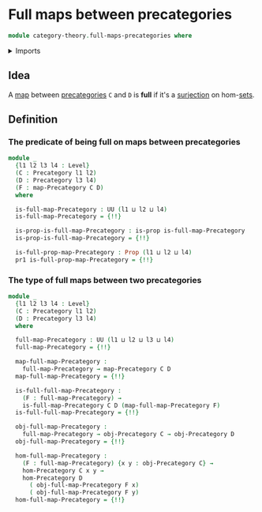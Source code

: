 # Full maps between precategories

```agda
module category-theory.full-maps-precategories where
```

<details><summary>Imports</summary>

```agda
open import category-theory.maps-precategories
open import category-theory.precategories

open import foundation.dependent-pair-types
open import foundation.function-types
open import foundation.iterated-dependent-product-types
open import foundation.propositions
open import foundation.surjective-maps
open import foundation.universe-levels
```

</details>

## Idea

A [map](category-theory.maps-precategories.md) between
[precategories](category-theory.precategories.md) `C` and `D` is **full** if
it's a [surjection](foundation.surjective-maps.md) on
hom-[sets](foundation-core.sets.md).

## Definition

### The predicate of being full on maps between precategories

```agda
module _
  {l1 l2 l3 l4 : Level}
  (C : Precategory l1 l2)
  (D : Precategory l3 l4)
  (F : map-Precategory C D)
  where

  is-full-map-Precategory : UU (l1 ⊔ l2 ⊔ l4)
  is-full-map-Precategory = {!!}

  is-prop-is-full-map-Precategory : is-prop is-full-map-Precategory
  is-prop-is-full-map-Precategory = {!!}

  is-full-prop-map-Precategory : Prop (l1 ⊔ l2 ⊔ l4)
  pr1 is-full-prop-map-Precategory = {!!}
```

### The type of full maps between two precategories

```agda
module _
  {l1 l2 l3 l4 : Level}
  (C : Precategory l1 l2)
  (D : Precategory l3 l4)
  where

  full-map-Precategory : UU (l1 ⊔ l2 ⊔ l3 ⊔ l4)
  full-map-Precategory = {!!}

  map-full-map-Precategory :
    full-map-Precategory → map-Precategory C D
  map-full-map-Precategory = {!!}

  is-full-full-map-Precategory :
    (F : full-map-Precategory) →
    is-full-map-Precategory C D (map-full-map-Precategory F)
  is-full-full-map-Precategory = {!!}

  obj-full-map-Precategory :
    full-map-Precategory → obj-Precategory C → obj-Precategory D
  obj-full-map-Precategory = {!!}

  hom-full-map-Precategory :
    (F : full-map-Precategory) {x y : obj-Precategory C} →
    hom-Precategory C x y →
    hom-Precategory D
      ( obj-full-map-Precategory F x)
      ( obj-full-map-Precategory F y)
  hom-full-map-Precategory = {!!}
```
